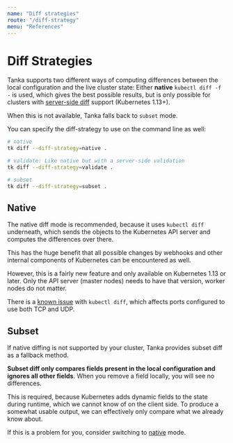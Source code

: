 ```yaml
---
name: "Diff strategies"
route: "/diff-strategy"
menu: "References"
---
```


# Diff Strategies

Tanka supports two different ways of computing differences between the local
configuration and the live cluster state: Either **native** `kubectl diff -f -`
is used, which gives the best possible results, but is only possible for
clusters with
[server-side diff](https://kubernetes.io/blog/2019/01/14/apiserver-dry-run-and-kubectl-diff/)
support (Kubernetes 1.13+).

When this is not available, Tanka falls back to `subset` mode.

You can specify the diff-strategy to use on the command line as well:

```bash
# native
tk diff --diff-strategy=native .

# validate: Like native but with a server-side validation
tk diff --diff-strategy=validate .

# subset
tk diff --diff-strategy=subset .
```

## Native

The native diff mode is recommended, because it uses `kubectl diff` underneath,
which sends the objects to the Kubernetes API server and computes the
differences over there.

This has the huge benefit that all possible changes by webhooks and other
internal components of Kubernetes can be encountered as well.

However, this is a fairly new feature and only available on Kubernetes 1.13 or
later. Only the API server (master nodes) needs to have that
version, worker nodes do not matter.

There is a
[known issue](known-issues.md#unexpected-diff-if-the-same-port-number-is-used-for-udp-and-tcp)
with `kubectl diff`, which affects ports configured to use both TCP and UDP.

## Subset

If native diffing is not supported by your cluster, Tanka provides subset diff
as a fallback method.

**Subset diff only compares fields present in the local configuration and
ignores all other fields**. When you remove a field locally, you will see no
differences.

This is required, because Kubernetes adds dynamic fields to the state during
runtime, which we cannot know of on the client side. To produce a somewhat
usable output, we can effectively only compare what we already know about.

If this is a problem for you, consider switching to [native](#native) mode.
